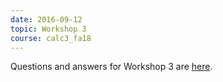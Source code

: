 ```yaml
---
date: 2016-09-12
topic: Workshop 3
course: calc3_fa18
---
```


Questions and answers for Workshop 3 are [here](http://ckottke.ncf.edu/calc3_fa18/workshop3_solns.pdf).

